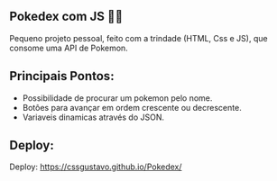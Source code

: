 ## Pokedex com JS 👨‍💻
Pequeno projeto pessoal, feito com a trindade (HTML, Css e JS), que consome uma API de Pokemon.

## Principais Pontos:
- Possibilidade de procurar um pokemon pelo nome.
- Botôes para avançar em ordem crescente ou decrescente.
- Variaveis dinamicas através do JSON.

## Deploy: 
Deploy: https://cssgustavo.github.io/Pokedex/

